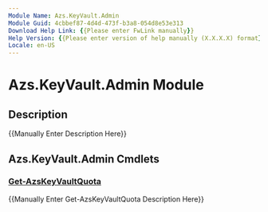 ```yaml
---
Module Name: Azs.KeyVault.Admin
Module Guid: 4cbbef87-4d4d-473f-b3a8-054d8e53e313
Download Help Link: {{Please enter FwLink manually}}
Help Version: {{Please enter version of help manually (X.X.X.X) format}}
Locale: en-US
---
```


# Azs.KeyVault.Admin Module
## Description
{{Manually Enter Description Here}}

## Azs.KeyVault.Admin Cmdlets
### [Get-AzsKeyVaultQuota](Get-AzsKeyVaultQuota.md)
{{Manually Enter Get-AzsKeyVaultQuota Description Here}}

